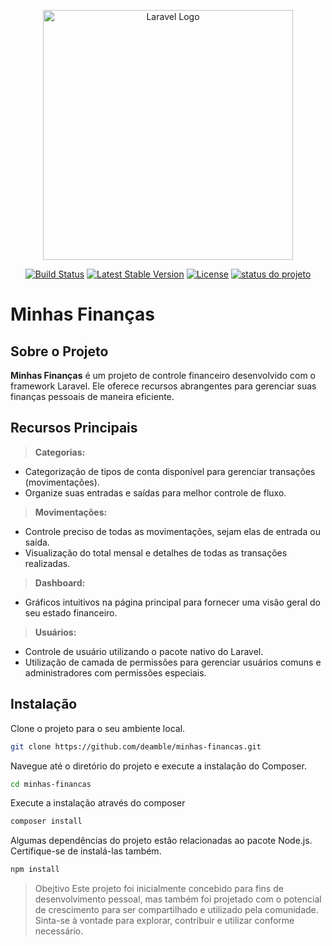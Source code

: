 <p align="center"><a href="https://laravel.com" target="_blank"><img src="https://raw.githubusercontent.com/laravel/art/master/logo-lockup/5%20SVG/2%20CMYK/1%20Full%20Color/laravel-logolockup-cmyk-red.svg" width="400" alt="Laravel Logo"></a></p>

<p align="center">
    <a href="https://github.com/laravel/framework/actions"><img src="https://github.com/laravel/framework/workflows/tests/badge.svg" alt="Build Status"></a>
    <a href="https://packagist.org/packages/laravel/framework"><img src="https://img.shields.io/packagist/v/laravel/framework" alt="Latest Stable Version"></a>
    <a href="https://packagist.org/packages/laravel/framework"><img src="https://img.shields.io/packagist/l/laravel/framework" alt="License"></a>
    <a href=""><img src="https://img.shields.io/badge/status-em_desenvolvimento-yellow.svg" alt="status do projeto"></a>
</p>


# Minhas Finanças

## Sobre o Projeto

**Minhas Finanças** é um projeto de controle financeiro desenvolvido com o framework Laravel. Ele oferece recursos abrangentes para gerenciar suas finanças pessoais de maneira eficiente.

## Recursos Principais

> **Categorias:**
   - Categorização de tipos de conta disponível para gerenciar transações (movimentações).
   - Organize suas entradas e saídas para melhor controle de fluxo.

> **Movimentações:**
   - Controle preciso de todas as movimentações, sejam elas de entrada ou saída.
   - Visualização do total mensal e detalhes de todas as transações realizadas.

> **Dashboard:**
   - Gráficos intuitivos na página principal para fornecer uma visão geral do seu estado financeiro.

> **Usuários:**
   - Controle de usuário utilizando o pacote nativo do Laravel.
   - Utilização de camada de permissões para gerenciar usuários comuns e administradores com permissões especiais.

## Instalação

Clone o projeto para o seu ambiente local.

   ```bash
   git clone https://github.com/deamble/minhas-financas.git
   ```

Navegue até o diretório do projeto e execute a instalação do Composer.

```bash
cd minhas-financas
 ```

Execute a instalação através do composer

```bash
composer install
 ```

Algumas dependências do projeto estão relacionadas ao pacote Node.js. Certifique-se de instalá-las também.

```bash
npm install
 ```

> Obejtivo
Este projeto foi inicialmente concebido para fins de desenvolvimento pessoal, mas também foi projetado com o potencial de crescimento para ser compartilhado e utilizado pela comunidade. 
Sinta-se à vontade para explorar, contribuir e utilizar conforme necessário.